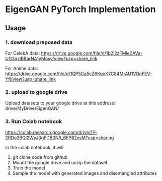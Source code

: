 # EigenGAN PyTorch Implementation

## Usage

### 1. download preposed data

For CelebA data: https://drive.google.com/file/d/1b2i2zFMle0AVa-UG3qziBBarNA1yMosy/view?usp=share_link

For Anime data: https://drive.google.com/file/d/1QP5Ca5cZ6KqoK7C84MrAU1VOnFEV-Yfj/view?usp=share_link

### 2. upload to google drive

Upload datasets to your google drive at this address: drive/MyDrive/EigenGAN/

### 3. Run Colab notebook

https://colab.research.google.com/drive/1P-2RDo3BQl2WyJ3gFt1B0NR_6FP62xsM?usp=sharing

In the colab notebook, it will

1. git clone code from github
2. Mount the google drive and unzip the dataset
3. Train the model
4. Sample the model with generated images and disentangled attributes
